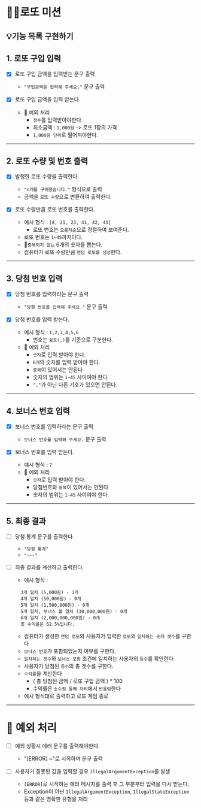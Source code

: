 # 🎰🎱로또 미션
## 💡기능 목록 구현하기
## 1. 로또 구입 입력
- [x] 로또 구입 금액을 입력받는 문구 출력
    - `"구입금액을 입력해 주세요."` 문구 출력


- [x] 로또 구입 금액을 입력 받는다.
    - 📢 예외 처리
        - `정수`를 입력받아야한다.
        - 최소금액 : `1,000원` -> 로또 1장의 가격
        - `1,000원 단위`로 떨어져야한다.
---
## 2. 로또 수량 및 번호 출력
- [x] 발행한 로또 수량을 출력한다.
    - `"n개를 구매했습니다."` 형식으로 출력
    - 금액을 `로또 수량`으로 변환하여 출력한다.


- [x] 로또 수량만큼 로또 번호를 출력한다.
    - 예시 형식 : `[8, 21, 23, 41, 42, 43]`
        - 로또 번호는 `오름차순`으로 정렬하여 보여준다.
    - 로또 번호는 `1~45`까지이다.
    - 📢`중복되지 않는` 6개의 숫자를 뽑는다.
    - 컴퓨터가 로또 수량만큼 `랜덤 로또를 생성`한다.
---
## 3. 당첨 번호 입력
- [x] 당첨 번호를 입력하라는 문구 출력
    - `"당첨 번호를 입력해 주세요."` 문구 출력


- [x] 당첨 번호를 입력 받는다.
    - 예시 형식 : `1,2,3,4,5,6`
        - 번호는 `쉼표(,)`를 기준으로 구분한다.
    - 📢 예외 처리
        - `숫자`로 입력 받아야 한다.
        - `6개`의 숫자를 입력 받아야 한다.
        - `중복`이 있어서는 안된다
        - 숫자의 범위는 `1~45` 사이여야 한다.
        - `","`가 아닌 다른 기호가 있으면 안된다.
---
## 4. 보너스 번호 입력
- [x] 보너스 번호를 입력하라는 문구 출력
    - `보너스 번호를 입력해 주세요.` 문구 출력


- [x] 보너스 번호를 입력 받는다.
    - 예시 형식 : `7`
    - 📢 예외 처리
        - `숫자`로 입력 받아야 한다.
        - 당첨번호와 `중복`이 있어서는 안된다
        - 숫자의 범위는 `1~45` 사이여야 한다.
---
## 5. 최종 결과
- [ ] 당첨 통계 문구를 출력한다.
    - `"당첨 통계"`
    - `"---"`


- [ ] 최종 결과를 계산하고 출력한다.
    - 에시 형식 :
  ```
    3개 일치 (5,000원) - 1개
    4개 일치 (50,000원) - 0개
    5개 일치 (1,500,000원) - 0개
    5개 일치, 보너스 볼 일치 (30,000,000원) - 0개
    6개 일치 (2,000,000,000원) - 0개
    총 수익률은 62.5%입니다.
  ```
    - 컴퓨터가 생성한 `랜덤 로또`와 사용자가 입력한 `로또`의 `일치하는 숫자 갯수`를 구한다
    - `보너스 번호`가 포함되었는지 여부를 구한다.
    - `일치하는 갯수`와 `보너스 포함` 조건에 일치하는 사용자의 `등수`를 확인한다
    - 사용자가 당첨된 `등수`의 총 갯수를 구한다.
    - `수익률`을 계산한다
        - ( 총 당첨된 금액 / 로또 구입 금액 ) * 100
        - 수익률은 `소수점 둘째 자리`에서 `반올림`한다
    - 에시 형식대로 출력하고 로또 게임 종료
---
# 📢 예외 처리
- [ ] 예외 상황시 에러 문구를 출력해야한다.
    - "[ERROR] ~"로 시작하며 문구 출력


- [ ] 사용자가 잘못된 값을 입력할 경우 `IllegalArgumentException`를 발생
    - `[ERROR]`로 시작하는 에러 메시지를 출력 후 그 부분부터 입력을 다시 받는다.
    - Exception이 아닌 `IllegalArgumentException`, `IllegalStateException` 등과 같은 명확한 유형을 처리
